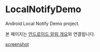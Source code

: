 # LocalNotifyDemo
Android Local Notify Demo project.

본 페이지는 [안드로이드 알림 개요](https://github.com/NetLSS/AndroidStudy/blob/3f3884a410da293ed157d4accda52588fe35e72e/post/Android/%ED%95%B5%EC%8B%AC%EB%A7%8C_%EA%B3%A8%EB%9D%BC%EB%B0%B0%EC%9A%B0%EB%8A%94_android_arcticFox/70.%EC%95%88%EB%93%9C%EB%A1%9C%EC%9D%B4%EB%93%9C_%EC%95%8C%EB%A6%BC_%EA%B0%9C%EC%9A%94.md)와 연결됩니다.

[screenshot](https://i.imgur.com/JXVVQna.png)
